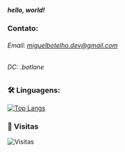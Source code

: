 ##### hello, world!


### Contato: 
###### Email: miguelbotelho.dev@gmail.com
###### DC: .botlane


### 🛠️ Linguagens:
[![Top Langs](https://github-readme-stats.vercel.app/api/top-langs/?username=Bot-e-lho&layout=compact&theme=dark)](https://github.com/anuraghazra/github-readme-stats)


### 👀 Visitas
![Visitas](https://komarev.com/ghpvc/?username=Bot-e-lho&color=blueviolet)
